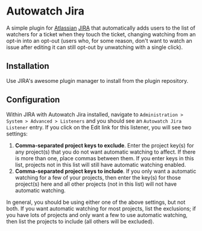 Autowatch Jira
==============
A simple plugin for [Atlassian](http://atlassian.com) [JIRA](http://atlassian.com/jira/) that
automatically adds users to the list of watchers for a ticket when they touch the ticket, changing 
watching from an opt-in into an opt-out (users who, for some reason, don't want to watch an issue
after editing it can still opt-out by unwatching with a single click).

Installation
------------
Use JIRA's awesome plugin manager to install from the plugin repository.

Configuration
-------------
Within JIRA with Autowatch Jira installed, navigate to `Administration > System > Advanced > Listeners` 
and you should see an `Autowatch Jira Listener` entry.  If you click on the Edit link for this listener, you 
will see two settings:

1. <b>Comma-separated project keys to exclude</b>.  Enter the project key(s) for any project(s) that you do
   not want automatic watching to affect.  If there is more than one, place commas between them.  If you enter 
   keys in this list, projects not in this list will still have automatic watching enabled.
2. <b>Comma-separated project keys to include</b>.  If you only want a automatic watching for a few of your 
   projects, then enter the key(s) for those project(s) here and all other projects (not in this list) will 
   not have automatic watching.

In general, you should be using either one of the above settings, but not both.  If you want automatic watching 
for most projects, list the exclusions; if you have lots of projects and only want a few to use automatic watching, 
then list the projects to include (all others will be excluded).
